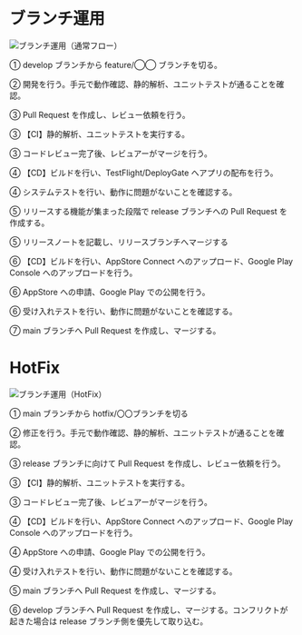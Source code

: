 # ブランチ運用

![ブランチ運用（通常フロー）](https://user-images.githubusercontent.com/34410077/121796281-c4702300-cc52-11eb-969a-333f90d3eeea.jpg)

① develop ブランチから feature/◯◯ ブランチを切る。

② 開発を行う。手元で動作確認、静的解析、ユニットテストが通ることを確認。

③ Pull Request を作成し、レビュー依頼を行う。

③ 【CI】静的解析、ユニットテストを実行する。

③ コードレビュー完了後、レビュアーがマージを行う。

④ 【CD】ビルドを行い、TestFlight/DeployGate へアプリの配布を行う。

④ システムテストを行い、動作に問題がないことを確認する。

⑤ リリースする機能が集まった段階で release ブランチへの Pull Request を作成する。

⑤ リリースノートを記載し、リリースブランチへマージする

⑥ 【CD】ビルドを行い、AppStore Connect へのアップロード、Google Play Console へのアップロードを行う。

⑥ AppStore への申請、Google Play での公開を行う。

⑥ 受け入れテストを行い、動作に問題がないことを確認する。

⑦ main ブランチへ Pull Request を作成し、マージする。

# HotFix

![ブランチ運用（HotFix）](https://user-images.githubusercontent.com/34410077/121796293-d05be500-cc52-11eb-8a0f-9dc1b91141c6.jpg)

① main ブランチから hotfix/〇〇ブランチを切る

② 修正を行う。手元で動作確認、静的解析、ユニットテストが通ることを確認。

③ release ブランチに向けて Pull Request を作成し、レビュー依頼を行う。

③ 【CI】静的解析、ユニットテストを実行する。

③ コードレビュー完了後、レビュアーがマージを行う。

④ 【CD】ビルドを行い、AppStore Connect へのアップロード、Google Play Console へのアップロードを行う。

④ AppStore への申請、Google Play での公開を行う。

④ 受け入れテストを行い、動作に問題がないことを確認する。

⑤ main ブランチへ Pull Request を作成し、マージする。

⑥ develop ブランチへ Pull Request を作成し、マージする。コンフリクトが起きた場合は release ブランチ側を優先して取り込む。
